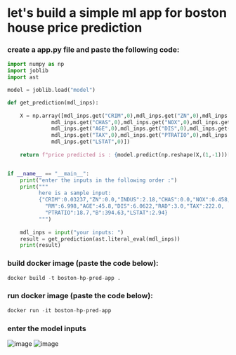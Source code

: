 # let's build a simple ml app for boston house price prediction 
### create a app.py file and paste the following code:
```python
import numpy as np
import joblib
import ast

model = joblib.load("model")

def get_prediction(mdl_inps):
    
    X = np.array([mdl_inps.get("CRIM",0),mdl_inps.get("ZN",0),mdl_inps.get("INDUS",0),
              mdl_inps.get("CHAS",0),mdl_inps.get("NOX",0),mdl_inps.get("RM",0),
              mdl_inps.get("AGE",0),mdl_inps.get("DIS",0),mdl_inps.get("RAD",0),
              mdl_inps.get("TAX",0),mdl_inps.get("PTRATIO",0),mdl_inps.get("B",0),
              mdl_inps.get("LSTAT",0)])
    
    return f"price predicted is : {model.predict(np.reshape(X,(1,-1)))[0]}"


if __name__ == "__main__":
    print("enter the inputs in the following order :")
    print("""
          here is a sample input: 
          {"CRIM":0.03237,"ZN":0.0,"INDUS":2.18,"CHAS":0.0,"NOX":0.458,
            "RM":6.998,"AGE":45.8,"DIS":6.0622,"RAD":3.0,"TAX":222.0,
            "PTRATIO":18.7,"B":394.63,"LSTAT":2.94}
          """)
    
    mdl_inps = input("your inputs: ")
    result = get_prediction(ast.literal_eval(mdl_inps))
    print(result)  
```
### build docker image (paste the code below):
```python
docker build -t boston-hp-pred-app .
```
### run docker image (paste the code below):
```python
docker run -it boston-hp-pred-app
```
### enter the model inputs <br>
![image](https://github.com/SHRIDHARKN/data_science/assets/74343939/bac3a0da-2099-4a02-89ef-a59968167648)
![image](https://github.com/SHRIDHARKN/data_science/assets/74343939/5223d399-455a-410a-801f-5cefff9f048c)


